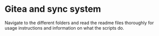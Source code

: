 # Gitea and sync system
Navigate to the different folders and read the readme files thoroughly for usage instructions and information on what the scripts do.